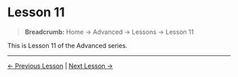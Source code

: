 # Lesson 11

> **Breadcrumb:** Home → Advanced → Lessons → Lesson 11

This is Lesson 11 of the Advanced series.

---

[← Previous Lesson](lesson_10.md) | [Next Lesson →](lesson_12.md)
